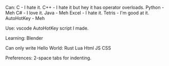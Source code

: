 Can:
  C - I hate it.
  C++ - I hate it but hey it has operator overloads.
  Python - Meh
  C# - I love it.
  Java - Meh
  Excel - I hate it.
  Tetris - I'm good at it.
	AutoHotKey - Meh

Use:
	vscode
	AutoHotKey script I made.

Learning:
	Blender

Can only write Hello World:
  Rust
	Lua
	Html JS CSS

Preferences:
	2-space tabs for indenting.
